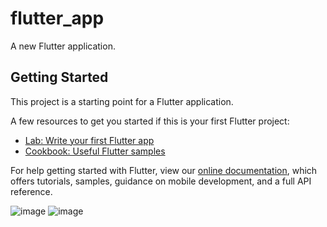 # flutter_app

A new Flutter application.

## Getting Started

This project is a starting point for a Flutter application.

A few resources to get you started if this is your first Flutter project:

- [Lab: Write your first Flutter app](https://flutter.dev/docs/get-started/codelab)
- [Cookbook: Useful Flutter samples](https://flutter.dev/docs/cookbook)

For help getting started with Flutter, view our
[online documentation](https://flutter.dev/docs), which offers tutorials,
samples, guidance on mobile development, and a full API reference.

![image](https://user-images.githubusercontent.com/39657409/95112936-3eb0e500-075f-11eb-9589-e6a22bb4fc8c.png)
![image](https://user-images.githubusercontent.com/39657409/95112958-496b7a00-075f-11eb-98fa-602a874d8a6c.png)
